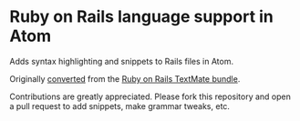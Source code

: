 # Ruby on Rails language support in Atom

Adds syntax highlighting and snippets to Rails files in Atom.

Originally [converted](http://flight-manual.atom.io/hacking-atom/sections/converting-from-textmate) from the [Ruby on Rails TextMate bundle](https://github.com/drnic/ruby-on-rails-tmbundle).

Contributions are greatly appreciated. Please fork this repository and open a pull request to add snippets, make grammar tweaks, etc.
